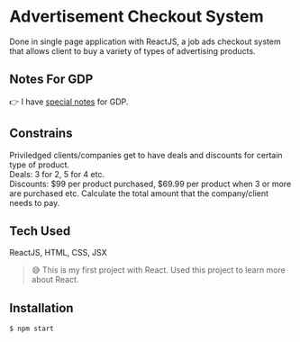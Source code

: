 # Advertisement Checkout System
Done in single page application with ReactJS, a job ads checkout system that allows client to buy a variety of types of advertising products.

## Notes For GDP
:point_right: I have [special notes](https://github.com/tzeweiwee/ads-checkout-react/blob/master/Notes%20For%20GDP.md) for GDP.

## Constrains 
Priviledged clients/companies get to have deals and discounts for certain type of product. <br>
Deals: 3 for 2, 5 for 4 etc. <br>
Discounts: $99 per product purchased, $69.99 per product when 3 or more are purchased etc.
Calculate the total amount that the company/client needs to pay.

## Tech Used
ReactJS, HTML, CSS, JSX <br>
> :sweat_smile: This is my first project with React. Used this project to learn more about React.

## Installation
```
$ npm start
```
